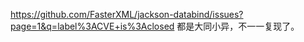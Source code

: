 https://github.com/FasterXML/jackson-databind/issues?page=1&q=label%3ACVE+is%3Aclosed
都是大同小异，不一一复现了。